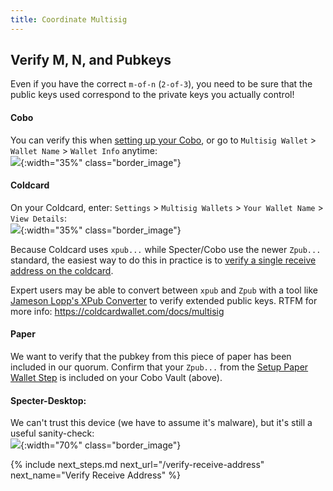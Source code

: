 ```yaml
---
title: Coordinate Multisig
---
```


## Verify M, N, and Pubkeys
Even if you have the correct `m-of-n` (`2-of-3`), you need to be sure that the public keys used correspond to the private keys you actually control!

#### Cobo
You can verify this when [setting up your Cobo](../setup-wallets/cobo), or go to `Multisig Wallet` > `Wallet Name` > `Wallet Info` anytime:  
![](/assets/img/coordinate-multisig-view-policy-cobo.jpeg){:width="35%" class="border_image"}

#### Coldcard
On your Coldcard, enter: `Settings` > `Multisig Wallets` > `Your Wallet Name` >  `View Details`:  
![](/assets/img/coordinate-multisig-view-policy-coldcard.jpeg){:width="35%" class="border_image"}

Because Coldcard uses `xpub...` while Specter/Cobo use the newer `Zpub...` standard, the easiest way to do this in practice is to [verify a single receive address on the coldcard](../verify-receive-address/coldcard).

Expert users may be able to convert between `xpub` and `Zpub` with a tool like [Jameson Lopp's XPub Converter](https://jlopp.github.io/xpub-converter/) to verify extended public keys.
RTFM for more info: <https://coldcardwallet.com/docs/multisig>

#### Paper
We want to verify that the pubkey from this piece of paper has been included in our quorum.
Confirm that your `Zpub...` from the [Setup Paper Wallet Step](../setup-wallets/paper) is included on your Cobo Vault (above).


#### Specter-Desktop:
We can't trust this device (we have to assume it's malware), but it's still a useful sanity-check:  
![](/assets/img/coordinate-multisig-view-policy-specter.png){:width="70%" class="border_image"}



{% include next_steps.md next_url="/verify-receive-address" next_name="Verify Receive Address" %}
